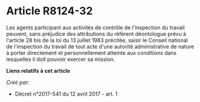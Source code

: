 # Article R8124-32

Les agents participant aux activités de contrôle de l'inspection du travail peuvent, sans préjudice des attributions du
référent déontologue prévu à l'article 28 bis de la loi du 13 juillet 1983 précitée, saisir le Conseil national de
l'inspection du travail de tout acte d'une autorité administrative de nature à porter directement et personnellement atteinte
aux conditions dans lesquelles il doit pouvoir exercer sa mission.

**Liens relatifs à cet article**

_Créé par_:

  - Décret n°2017-541 du 12 avril 2017 - art. 1
